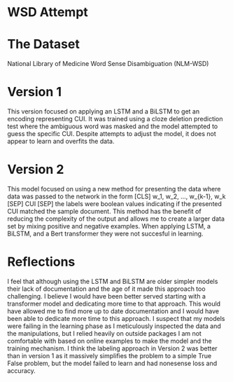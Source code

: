 # WSD Attempt
# The Dataset
National Library of Medicine Word Sense Disambiguation (NLM-WSD)
# Version 1
This version focused on applying an LSTM and a BiLSTM to get an encoding representing CUI. It was trained using a cloze deletion prediction test where the ambiguous word was masked and the model attempted to guess the specific CUI. Despite attempts to adjust the model, it does not appear to learn and overfits the data.

# Version 2
This model focused on using a new method for presenting the data where data was passed to the network in the form [CLS] w_1, w_2, ..., w_{k-1}, w_k [SEP] CUI [SEP] the labels were boolean values indicating if the presented CUI matched the sample document. This method has the benefit of reducing the complexity of the output and allows me to create a larger data set by mixing positive and negative examples. When applying LSTM, a BiLSTM, and a Bert transformer they were not succesful in learning.

# Reflections
I feel that although using the LSTM and BiLSTM are older simpler models their lack of documentation and the age of it made this approach too challenging. I believe I would have been better served starting with a transformer model and dedicating more time to that approach. This would have allowed me to find more up to date documentation and I would have been able to dedicate more time to this approach. 
I suspect that my models were failing in the learning phase as I meticulously inspected the data and the manipulations, but I relied heavily on outside packages I am not comfortable with based on online examples to make the model and the training mechanism. 
I think the labeling approach in Version 2 was better than in version 1 as it massively simplifies the problem to a simple True False problem, but the model failed to learn and had nonesense loss and accuracy.
